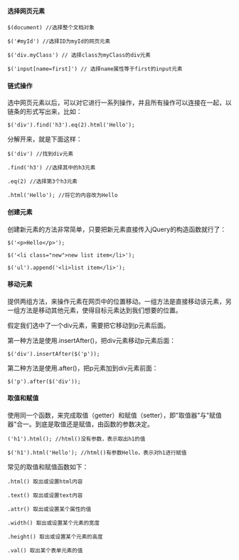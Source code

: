 #### 选择网页元素
````
$(document) //选择整个文档对象

$('#myId') //选择ID为myId的网页元素

$('div.myClass') // 选择class为myClass的div元素

$('input[name=first]') // 选择name属性等于first的input元素
  ````
#### 链式操作
选中网页元素以后，可以对它进行一系列操作，并且所有操作可以连接在一起，以链条的形式写出来，比如：
````
$('div').find('h3').eq(2).html('Hello');
````
分解开来，就是下面这样：
````
$('div') //找到div元素

.find('h3') //选择其中的h3元素

.eq(2) //选择第3个h3元素

.html('Hello'); //将它的内容改为Hello
````
#### 创建元素
创建新元素的方法非常简单，只要把新元素直接传入jQuery的构造函数就行了：
````
$('<p>Hello</p>');

$('<li class="new">new list item</li>');

$('ul').append('<li>list item</li>');
````
#### 移动元素
提供两组方法，来操作元素在网页中的位置移动。一组方法是直接移动该元素，另一组方法是移动其他元素，使得目标元素达到我们想要的位置。

假定我们选中了一个div元素，需要把它移动到p元素后面。

第一种方法是使用.insertAfter()，把div元素移动p元素后面：
````　
$('div').insertAfter($('p'));
````
第二种方法是使用.after()，把p元素加到div元素前面：
````
$('p').after($('div'));
````
#### 取值和赋值
使用同一个函数，来完成取值（getter）和赋值（setter），即"取值器"与"赋值器"合一。到底是取值还是赋值，由函数的参数决定。
````
('h1').html(); //html()没有参数，表示取出h1的值

$('h1').html('Hello'); //html()有参数Hello，表示对h1进行赋值
````
常见的取值和赋值函数如下：
````
.html() 取出或设置html内容

.text() 取出或设置text内容

.attr() 取出或设置某个属性的值

.width() 取出或设置某个元素的宽度

.height() 取出或设置某个元素的高度

.val() 取出某个表单元素的值
